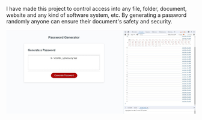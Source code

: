 



I have made this project to control access into any file, folder, document, website and any kind of software system, etc. 
By generating a password randomly anyone can ensure their document's safety and security.







![A screen shot of a Website with It's console open](./assets/images/Password-Generated.jpg)
